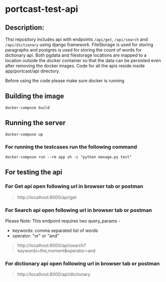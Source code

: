 # portcast-test-api

## Description:

Thsi repository includes api with endpoints `/api/get`, `/api/search` and `/api/dictionary` using django framework.
FileStorage is used for storing paragraphs and postgres is used for storing the count of words for dictionary api. Both pgdata and filestorage locations are mapped to a location outside the docker container so that the data can be persisted even after removing the docker images. Code for all the apis reside inside app/portcast/api directory.

Before using the code please make sure docker is running

## Building the image

```
docker-compose build
```

## Running the server

```
docker-compose up
```

### For running the testcases run the following command

```
docker-compose run --rm app sh -c "python manage.py test"
```

## For testing the api

### For Get api open following url in browser tab or postman

> http://localhost:8000/api/get

### For Search api open following url in browser tab or postman

Please Note: This endpoint requires two query_params -

- keywords: comma separated list of words
- operator: "or" or "and"

> http://localhost:8000/api/search?keywords=the,moment&operator=and

### For dictionary api open following url in browser tab or postman

> http://localhost:8000/api/dictionary
